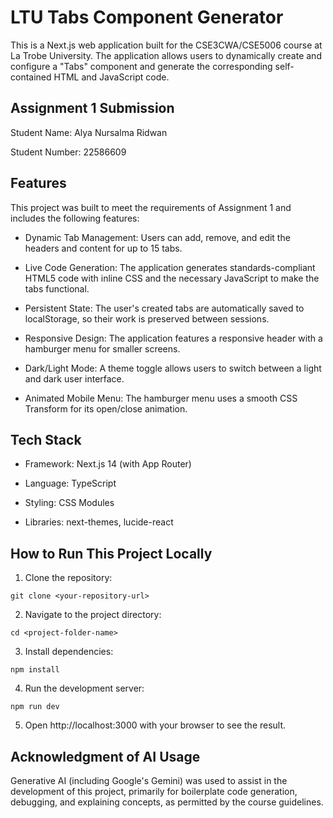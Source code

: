 # LTU Tabs Component Generator
This is a Next.js web application built for the CSE3CWA/CSE5006 course at La Trobe University. The application allows users to dynamically create and configure a "Tabs" component and generate the corresponding self-contained HTML and JavaScript code.

## Assignment 1 Submission
Student Name: Alya Nursalma Ridwan

Student Number: 22586609

## Features
This project was built to meet the requirements of Assignment 1 and includes the following features:

- Dynamic Tab Management: Users can add, remove, and edit the headers and content for up to 15 tabs.

- Live Code Generation: The application generates standards-compliant HTML5 code with inline CSS and the necessary JavaScript to make the tabs functional.

- Persistent State: The user's created tabs are automatically saved to localStorage, so their work is preserved between sessions.

- Responsive Design: The application features a responsive header with a hamburger menu for smaller screens.

- Dark/Light Mode: A theme toggle allows users to switch between a light and dark user interface.

- Animated Mobile Menu: The hamburger menu uses a smooth CSS Transform for its open/close animation.

## Tech Stack
- Framework: Next.js 14 (with App Router)

- Language: TypeScript

- Styling: CSS Modules

- Libraries: next-themes, lucide-react

## How to Run This Project Locally
1. Clone the repository:

```
git clone <your-repository-url>
```
2. Navigate to the project directory:
```
cd <project-folder-name>
```
3. Install dependencies:
```
npm install
```
4. Run the development server:
```
npm run dev
```
5. Open http://localhost:3000 with your browser to see the result.


## Acknowledgment of AI Usage
Generative AI (including Google's Gemini) was used to assist in the development of this project, primarily for boilerplate code generation, debugging, and explaining concepts, as permitted by the course guidelines.

